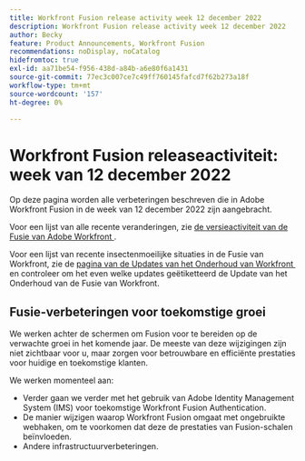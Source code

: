 ```yaml
---
title: Workfront Fusion release activity week 12 december 2022
description: Workfront Fusion release activity week 12 december 2022
author: Becky
feature: Product Announcements, Workfront Fusion
recommendations: noDisplay, noCatalog
hidefromtoc: true
exl-id: aa71be54-f956-438d-a84b-a6e80f6a1431
source-git-commit: 77ec3c007ce7c49ff760145fafcd7f62b273a18f
workflow-type: tm+mt
source-wordcount: '157'
ht-degree: 0%

---
```


# Workfront Fusion releaseactiviteit: week van 12 december 2022

Op deze pagina worden alle verbeteringen beschreven die in Adobe Workfront Fusion in de week van 12 december 2022 zijn aangebracht.

Voor een lijst van alle recente veranderingen, zie [&#x200B; de versieactiviteit van de Fusie van Adobe Workfront &#x200B;](/help/workfront-fusion/fusion-product-releases/fusion-release-activity.md).

Voor een lijst van recente insectenmoeilijke situaties in de Fusie van Workfront, zie de [&#x200B; pagina van de Updates van het Onderhoud van Workfront &#x200B;](https://experienceleague.adobe.com/docs/workfront-known-issues/releases/current-updates.html?lang=nl-NL) en controleer om het even welke updates geëtiketteerd de Update van het Onderhoud van de Fusie van Workfront.

## Fusie-verbeteringen voor toekomstige groei

We werken achter de schermen om Fusion voor te bereiden op de verwachte groei in het komende jaar. De meeste van deze wijzigingen zijn niet zichtbaar voor u, maar zorgen voor betrouwbare en efficiënte prestaties voor huidige en toekomstige klanten.


We werken momenteel aan:

* Verder gaan we verder met het gebruik van Adobe Identity Management System (IMS) voor toekomstige Workfront Fusion Authentication.
* De manier wijzigen waarop Workfront Fusion omgaat met ongebruikte webhaken, om te voorkomen dat deze de prestaties van Fusion-schalen beïnvloeden.
* Andere infrastructuurverbeteringen.
